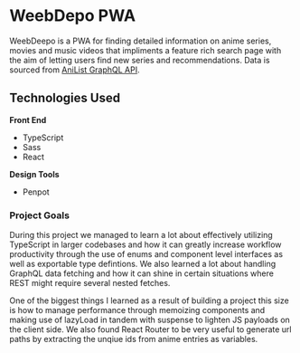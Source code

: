 # WeebDepo PWA

WeebDeepo is a PWA for finding detailed information on anime series, movies and music videos that impliments a feature rich search page with the aim of letting users find new series and recommendations. Data is sourced from [AniList GraphQL API](https://github.com/AniList/ApiV2-GraphQL-Docs).

## Technologies Used

**Front End**

- TypeScript
- Sass
- React

**Design Tools**

- Penpot

### Project Goals

During this project we managed to learn a lot about effectively utilizing TypeScript in larger codebases and how it can greatly increase workflow productivity through the use of enums and component level interfaces as well as exportable type defintions. We also learned a lot about handling GraphQL data fetching and how it can shine in certain situations where REST might require several nested fetches.

One of the biggest things I learned as a result of building a project this size is how to manage performance through memoizing components and making use of lazyLoad in tandem with suspense to lighten JS payloads on the client side. We also found React Router to be very useful to generate url paths by extracting the unqiue ids from anime entries as variables.
